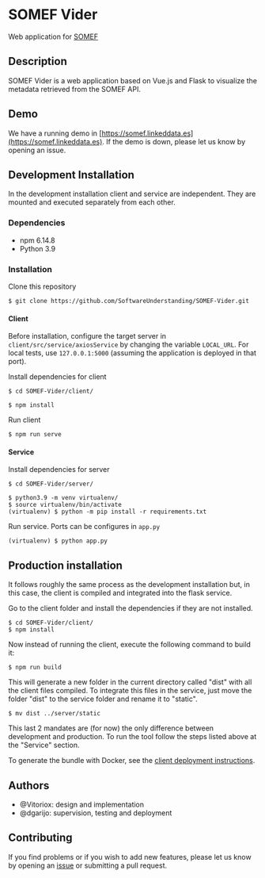 # SOMEF Vider
Web application for [SOMEF](https://github.com/KnowledgeCaptureAndDiscovery/somef)

## Description
SOMEF Vider is a web application based on Vue.js and Flask to visualize the metadata retrieved from the
SOMEF API.

## Demo
We have a running demo in [https://somef.linkeddata.es](https://somef.linkeddata.es). If the demo is down, please let us know by opening an issue.

## Development Installation
In the development installation client and service are independent. They are mounted and executed separately
from each other.

### Dependencies

* npm 6.14.8
* Python 3.9

### Installation

Clone this repository
```
$ git clone https://github.com/SoftwareUnderstanding/SOMEF-Vider.git      
```

#### Client

Before installation, configure the target server in `client/src/service/axiosService` by changing the variable `LOCAL_URL`. For local tests, use `127.0.0.1:5000` (assuming the application is deployed in that port).

Install dependencies for client
```
$ cd SOMEF-Vider/client/
```
```
$ npm install
```
Run client
```
$ npm run serve
```

#### Service
Install dependencies for server
```
$ cd SOMEF-Vider/server/
```
```
$ python3.9 -m venv virtualenv/
$ source virtualenv/bin/activate 
(virtualenv) $ python -m pip install -r requirements.txt
```
Run service. Ports can be configures in `app.py`
```
(virtualenv) $ python app.py
```

## Production installation
It follows roughly the same process as the development installation but, in this case, the client is compiled and
integrated into the flask service.

Go to the client folder and install the dependencies if they are not installed.

```
$ cd SOMEF-Vider/client/
$ npm install
```
Now instead of running the client, execute the following command to build it:
```
$ npm run build
```
This will generate a new folder in the current directory called "dist" with all the client files compiled.
To integrate this files in the service, just move the folder "dist" to the service folder and rename it to "static".
```
$ mv dist ../server/static
```
This last 2 mandates are (for now) the only difference between development and production. To run the tool
follow the steps listed above at the "Service" section.

To generate the bundle with Docker, see the [client deployment instructions](https://github.com/SoftwareUnderstanding/SOMEF-Vider/blob/master/client/README.md).

## Authors
- @Vitoriox: design and implementation
- @dgarijo: supervision, testing and deployment

## Contributing

If you find problems or if you wish to add new features, please let us know by opening an [issue](https://github.com/SoftwareUnderstanding/SOMEF-Vider/issues) or submitting a pull request.
